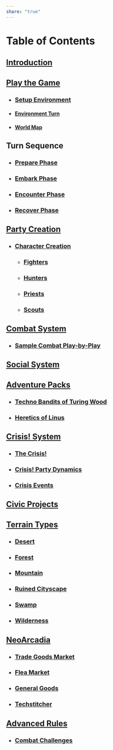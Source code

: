 ```yaml
---
share: "true"
---
```

# Table of Contents
    
## [Introduction](./index.html)    
    
## [Play the Game](./Play-the-Game.html)    
    
- ### [Setup Environment](./Environment-System.html)    
- #### [Environment Turn](./Environment-Turn.html)
- #### [World Map](/Over-World.html)

## Turn Sequence

- ### [Prepare Phase](./Prepare-Phase.html)    
- ### [Embark Phase](./Embark-Phase.html)    
- ### [Encounter Phase](./Encounter-Phase.html)    
- ### [Recover Phase](./Recover-Phase.html)     

## [Party Creation](./Party-Creation.html)    
    
- ### [Character Creation](./Character-Creation.html)

	- ### [Fighters](./Fighters.html)    
	- ### [Hunters](./Hunters.html)    
	- ### [Priests](./Priests.html)    
	- ### [Scouts](./Scouts.html)    

## [Combat System](./Combat-System.html)    
    
- ### [Sample Combat Play-by-Play](./Sample-Combat-Play-by-Play.html)    

## [Social System](./Social-System.html)  

## [Adventure Packs](./adventures/Adventure-Packs.html)

- ### [Techno Bandits of Turing Wood](/adventures/Techno-Bandits-of-Turing-Wood/The-Techno-Bandits-of-Turing-Wood.html)
- ### [Heretics of Linus](/adventures/Heretics-of-Linus/Heretics-of-Linus.html)

## [Crisis! System](./Crisis-System.html)  
  
- ### [The Crisis!](The-Crisis.html)  
- ### [Crisis! Party Dynamics](./Crisis!-Party-Dynamics.html)  
- ### [Crisis Events](./crisis/Crisis-Events.html)

## [Civic Projects](./Civic-Projects.html)    

## [Terrain Types](./Terrain-Types.html)    
    
- ### [Desert](./Desert.html)    
- ### [Forest](./Forest.html)    
- ### [Mountain](./Mountain.html)    
- ### [Ruined Cityscape](./Ruined-Cityscape.html)    
- ### [Swamp](./Swamp.html)    
- ### [Wilderness](./Wilderness.html)     
    
## [NeoArcadia](./NeoArcadia.html)    
    
- ### [Trade Goods Market](./Trade-Goods-Market.html)    
- ### [Flea Market](./Flea-Market.html)    
- ### [General Goods](./General-Goods.html)    
- ### [Techstitcher](./Techstitcher.html)    
     
## [Advanced Rules](./Advanced-Rules.html)    
    
- ### [Combat Challenges](./Combat-Challenges.html)    
    
